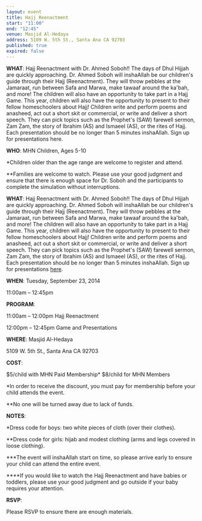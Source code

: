 ```yaml
---
layout: event
title: Hajj Reenactment
start: "11:00"
end: "12:45"
venue: Masjid Al-Hedaya
address: 5109 W. 5th St., Santa Ana CA 92703
published: true
expired: false
---
```


**WHAT**: Hajj Reenactment with Dr. Ahmed Soboh!! The days of Dhul Hijjah are quickly approaching. Dr. Ahmed Soboh will inshaAllah be our children's guide through their Hajj (Reenactment). They will throw pebbles at the Jamaraat, run between Safa and Marwa, make tawaaf around the ka'bah, and more! The children will also have an opportunity to take part in a Hajj Game.
This year, children will also have the opportunity to present to their fellow homeschoolers about Hajj! Children write and perform poems and anasheed, act out a short skit or commercial, or write and deliver a short speech. They can pick topics such as the Prophet's (SAW) farewell sermon, Zam Zam, the story of Ibrahim (AS) and Ismaeel (AS), or the rites of Hajj. Each presentation should be no longer than 5 minutes inshaAllah. Sign up for presentations here.

**WHO**:
MHN Children, Ages 5-10

\*Children older than the age range are welcome to register and attend.

\*\*Families are welcome to watch. Please use your good judgment and ensure that there is enough space for Dr. Soboh and the participants to complete the simulation without interruptions.

**WHAT**:
Hajj Reenactment with Dr. Ahmed Soboh!! The days of Dhul Hijjah are quickly approaching. Dr. Ahmed Soboh will inshaAllah be our children's guide through their Hajj (Reenactment). They will throw pebbles at the Jamaraat, run between Safa and Marwa, make tawaaf around the ka'bah, and more! The children will also have an opportunity to take part in a Hajj Game.
This year, children will also have the opportunity to present to their fellow homeschoolers about Hajj! Children write and perform poems and anasheed, act out a short skit or commercial, or write and deliver a short speech. They can pick topics such as the Prophet's (SAW) farewell sermon, Zam Zam, the story of Ibrahim (AS) and Ismaeel (AS), or the rites of Hajj. Each presentation should be no longer than 5 minutes inshaAllah. Sign up for presentations [here](https://docs.google.com/spreadsheets/d/1SbyaNnADa1i3PSIxtTGwDEal9ekOMypr2Emqz3pbaug/edit?usp=sharing).

**WHEN**: Tuesday, September 23, 2014

11:00am – 12:45pm

**PROGRAM**:

11:00am – 12:00pm   Hajj Reenactment

12:00pm – 12:45pm   Game and Presentations

**WHERE**: Masjid Al-Hedaya

5109 W. 5th St., Santa Ana CA 92703

**COST**:

$5/child with MHN Paid Membership\*
$8/child for MHN Members

\*In order to receive the discount, you must pay for membership before your child attends the event.

\*\*No one will be turned away due to lack of funds.

**NOTES**:

\*Dress code for boys: two white pieces of cloth (over their clothes).

\*\*Dress code for girls: hijab and modest clothing (arms and legs covered in loose clothing).

\*\*\*The event will inshaAllah start on time, so please arrive early to ensure your child can attend the entire event.

\*\*\*\*If you would like to watch the Hajj Reenactment and have babies or toddlers, please use your good judgment and go outside if your baby requires your attention. 

**RSVP**:

Please RSVP to ensure there are enough materials.
<script type="text/javascript" src="http://form.jotformpro.com/jsform/42580353642958"></script>
